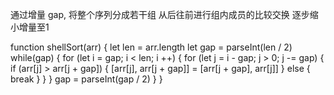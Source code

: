 通过增量 gap, 将整个序列分成若干组
从后往前进行组内成员的比较交换
逐步缩小增量至1

function shellSort(arr) {
  let len = arr.length
  let gap = parseInt(len / 2)
  while(gap) {
    for (let i = gap; i < len; i ++) {
      for (let j = i - gap; j > 0; j -= gap) {
        if (arr[j] > arr[j + gap]) {
          [arr[j], arr[j + gap]] = [arr[j + gap], arr[j]]
        } else {
          break
        }
      }
    }
    gap = parseInt(gap / 2)
  }
}